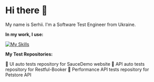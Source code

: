 # Hi there 👋

My name is Serhii. I'm a Software Test Engineer from Ukraine.

**In my work, I use:**

[![My Skills](https://skillicons.dev/icons?i=python,selenium,git,github,docker,jenkins,vscode,postman,powershell,linux&theme=light)](https://skillicons.dev)

**My Test Repositories:**

🐍 UI auto tests repository for SauceDemo website
🐍 API auto tests repository for Restful-Booker
🐍 Performance API tests repository for Petstore API
